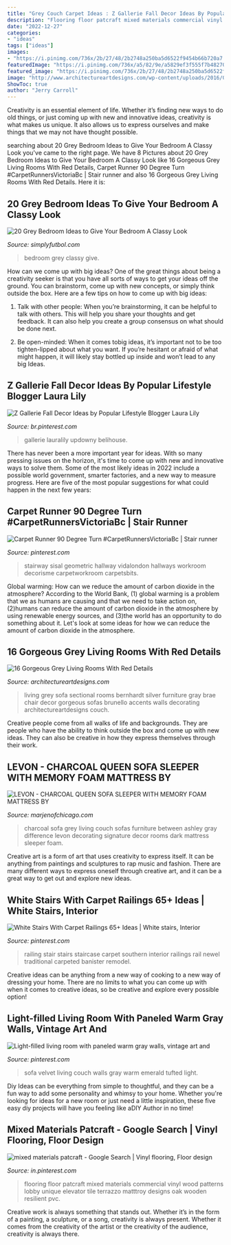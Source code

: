 ```yaml
---
title: "Grey Couch Carpet Ideas : Z Gallerie Fall Decor Ideas By Popular Lifestyle Blogger Laura Lily"
description: "Flooring floor patcraft mixed materials commercial vinyl wood patterns lobby unique elevator tile terrazzo matttroy designs oak wooden resilient pvc"
date: "2022-12-27"
categories:
- "ideas"
tags: ["ideas"]
images:
- "https://i.pinimg.com/736x/2b/27/48/2b2748a250ba5d6522f9454b66b720a7.jpg"
featuredImage: "https://i.pinimg.com/736x/a5/82/9e/a5829ef3f555f7b48270e7174554d1d1--green-velvet-sofa-green-couches.jpg"
featured_image: "https://i.pinimg.com/736x/2b/27/48/2b2748a250ba5d6522f9454b66b720a7.jpg"
image: "http://www.architectureartdesigns.com/wp-content/uploads/2016/05/9-43-630x630.jpg"
ShowToc: true
author: "Jerry Carroll"
---
```



Creativity is an essential element of life. Whether it’s finding new ways to do old things, or just coming up with new and innovative ideas, creativity is what makes us unique. It also allows us to express ourselves and make things that we may not have thought possible.

	

		
searching about 20 Grey Bedroom Ideas to Give Your Bedroom A Classy Look you've came to the right page. We have 8 Pictures about 20 Grey Bedroom Ideas to Give Your Bedroom A Classy Look like 16 Gorgeous Grey Living Rooms With Red Details, Carpet Runner 90 Degree Turn #CarpetRunnersVictoriaBc | Stair runner and also 16 Gorgeous Grey Living Rooms With Red Details. Here it is:
		
    
## 20 Grey Bedroom Ideas To Give Your Bedroom A Classy Look

<img loading=lazy src="https://simplyfutbol.com/wp-content/uploads/2018/11/word-image-203.jpeg" onerror="this.onerror=null;this.src='https://tse1.mm.bing.net/th?id=OIP.Awoao_MUY5D-nAhwpNwGVgHaLk&amp;pid=15.1';" alt="20 Grey Bedroom Ideas to Give Your Bedroom A Classy Look">

_Source: simplyfutbol.com_

>bedroom grey classy give. 

	

How can we come up with big ideas?
One of the great things about being a creativity seeker is that you have all sorts of ways to get your ideas off the ground. You can brainstorm, come up with new concepts, or simply think outside the box. Here are a few tips on how to come up with big ideas:
1) Talk with other people: When you’re brainstorming, it can be helpful to talk with others. This will help you share your thoughts and get feedback. It can also help you create a group consensus on what should be done next.

2) Be open-minded: When it comes tobig ideas, it’s important not to be too tighten-lipped about what you want. If you’re hesitant or afraid of what might happen, it will likely stay bottled up inside and won’t lead to any big Ideas.

    
## Z Gallerie Fall Decor Ideas By Popular Lifestyle Blogger Laura Lily

<img loading=lazy src="https://i.pinimg.com/736x/fd/a5/ab/fda5abd01d35b5610b1962cec77e1b81.jpg" onerror="this.onerror=null;this.src='https://tse1.mm.bing.net/th?id=OIP.CKhDp4JxQIv2DDsJUlG1rwHaLH&amp;pid=15.1';" alt="Z Gallerie Fall Decor Ideas by Popular Lifestyle Blogger Laura Lily">

_Source: br.pinterest.com_

>gallerie lauralily updowny belihouse. 

	

There has never been a more important year for ideas. With so many pressing issues on the horizon, it's time to come up with new and innovative ways to solve them. Some of the most likely ideas in 2022 include a possible world government, smarter factories, and a new way to measure progress. Here are five of the most popular suggestions for what could happen in the next few years:

    
## Carpet Runner 90 Degree Turn #CarpetRunnersVictoriaBc | Stair Runner

<img loading=lazy src="https://i.pinimg.com/736x/ee/b0/17/eeb017534501445445ed3553bd8508c5.jpg" onerror="this.onerror=null;this.src='https://tse3.mm.bing.net/th?id=OIP.CBTPK_RF7Eg4z_OHaiPW8AHaJ4&amp;pid=15.1';" alt="Carpet Runner 90 Degree Turn #CarpetRunnersVictoriaBc | Stair runner">

_Source: pinterest.com_

>stairway sisal geometric hallway vidalondon hallways workroom decorisme carpetworkroom carpetsbits. 

	

Global warming: How can we reduce the amount of carbon dioxide in the atmosphere?
According to the World Bank, (1) global warming is a problem that we as humans are causing and that we need to take action on, (2)humans can reduce the amount of carbon dioxide in the atmosphere by using renewable energy sources, and (3)the world has an opportunity to do something about it. Let's look at some ideas for how we can reduce the amount of carbon dioxide in the atmosphere.

    
## 16 Gorgeous Grey Living Rooms With Red Details

<img loading=lazy src="http://www.architectureartdesigns.com/wp-content/uploads/2016/05/9-43-630x630.jpg" onerror="this.onerror=null;this.src='https://tse2.mm.bing.net/th?id=OIP.5PjzWLYEVuCNeuliTv0e-QHaHa&amp;pid=15.1';" alt="16 Gorgeous Grey Living Rooms With Red Details">

_Source: architectureartdesigns.com_

>living grey sofa sectional rooms bernhardt silver furniture gray brae chair decor gorgeous sofas brunello accents walls decorating architectureartdesigns couch. 

	

Creative people come from all walks of life and backgrounds. They are people who have the ability to think outside the box and come up with new ideas. They can also be creative in how they express themselves through their work.

    
## LEVON - CHARCOAL QUEEN SOFA SLEEPER WITH MEMORY FOAM MATTRESS BY

<img loading=lazy src="https://marjenofchicago.com/sites/default/files/73403-38-35-t501-sd_2.jpg" onerror="this.onerror=null;this.src='https://tse1.mm.bing.net/th?id=OIP.xrrBQnKYMmXx_ugzkZF9MAHaE8&amp;pid=15.1';" alt="LEVON - CHARCOAL QUEEN SOFA SLEEPER WITH MEMORY FOAM MATTRESS BY">

_Source: marjenofchicago.com_

>charcoal sofa grey living couch sofas furniture between ashley gray difference levon decorating signature decor rooms dark mattress sleeper foam. 

	

Creative art is a form of art that uses creativity to express itself. It can be anything from paintings and sculptures to rap music and fashion. There are many different ways to express oneself through creative art, and it can be a great way to get out and explore new ideas.

    
## White Stairs With Carpet Railings 65+ Ideas | White Stairs, Interior

<img loading=lazy src="https://i.pinimg.com/736x/2b/27/48/2b2748a250ba5d6522f9454b66b720a7.jpg" onerror="this.onerror=null;this.src='https://tse1.mm.bing.net/th?id=OIP.xn0ufFM5EwrLlmD0f_L1KgAAAA&amp;pid=15.1';" alt="White Stairs With Carpet Railings 65+ Ideas | White stairs, Interior">

_Source: pinterest.com_

>railing stair stairs staircase carpet southern interior railings rail newel traditional carpeted banister remodel. 

	

Creative ideas can be anything from a new way of cooking to a new way of dressing your home. There are no limits to what you can come up with when it comes to creative ideas, so be creative and explore every possible option!

    
## Light-filled Living Room With Paneled Warm Gray Walls, Vintage Art And

<img loading=lazy src="https://i.pinimg.com/736x/a5/82/9e/a5829ef3f555f7b48270e7174554d1d1--green-velvet-sofa-green-couches.jpg" onerror="this.onerror=null;this.src='https://tse3.mm.bing.net/th?id=OIP.nMh7YUecV0WTQG8Q1D5BEwHaJ3&amp;pid=15.1';" alt="Light-filled living room with paneled warm gray walls, vintage art and">

_Source: pinterest.com_

>sofa velvet living couch walls gray warm emerald tufted light. 

	

Diy Ideas can be everything from simple to thoughtful, and they can be a fun way to add some personality and whimsy to your home. Whether you're looking for ideas for a new room or just need a little inspiration, these five easy diy projects will have you feeling like aDIY Author in no time!

    
## Mixed Materials Patcraft - Google Search | Vinyl Flooring, Floor Design

<img loading=lazy src="https://i.pinimg.com/736x/35/00/3a/35003a42897963f17e9259f89251ab16--elevator-lobby-commercial-flooring.jpg" onerror="this.onerror=null;this.src='https://tse4.mm.bing.net/th?id=OIP.137tB2tgpegvVSAFqVJzLwHaJ4&amp;pid=15.1';" alt="mixed materials patcraft - Google Search | Vinyl flooring, Floor design">

_Source: in.pinterest.com_

>flooring floor patcraft mixed materials commercial vinyl wood patterns lobby unique elevator tile terrazzo matttroy designs oak wooden resilient pvc. 

	

Creative work is always something that stands out. Whether it’s in the form of a painting, a sculpture, or a song, creativity is always present. Whether it comes from the creativity of the artist or the creativity of the audience, creativity is always there.

